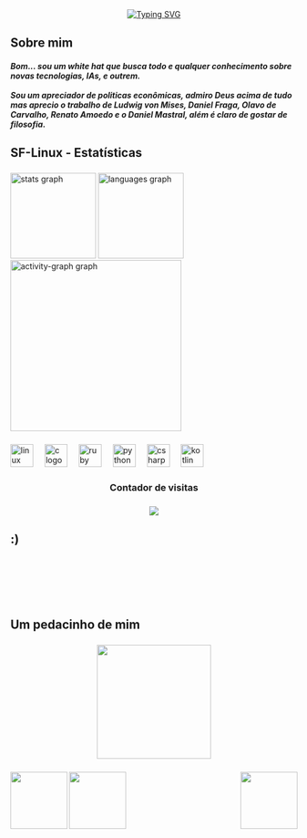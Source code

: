 <div align="center">
  <a href="https://git.io/typing-svg">
    <img src="https://readme-typing-svg.demolab.com?font=Fira+Code&weight=500&size=22&pause=1000&color=C88A65&center=true&vCenter=true&random=false&width=524&lines=%E2%8A%B9+Bem+vindo+ao+meu+perfil!+%CB%99%E1%B5%95%CB%99+%E2%8A%B9+" alt="Typing SVG">
  </a>
</div>

<h2 align="left">Sobre mim</h2>
<h5 align="left">Bom... sou um white hat que busca todo e qualquer conhecimento sobre novas tecnologias, IAs, e outrem.<br><br>Sou um apreciador de politicas econômicas, admiro Deus acima de tudo mas aprecio o trabalho de Ludwig von Mises, Daniel Fraga, Olavo de Carvalho, Renato Amoedo e o Daniel Mastral, além é claro de gostar de filosofia.</h5>

###

<h2 align="left">SF-Linux - Estatísticas</h2>

###

<div align="left">
  <img src="https://github-readme-stats.vercel.app/api?username=SF-Linux&hide_title=false&hide_rank=false&show_icons=true&include_all_commits=true&count_private=true&disable_animations=false&theme=moltack&locale=pt-br&hide_border=true&order=1&custom_title=SF-Linux" height="150" alt="stats graph"  />
  <img src="https://github-readme-stats.vercel.app/api/top-langs?username=SF-Linux&locale=pt-br&hide_title=false&layout=compact&card_width=320&langs_count=5&theme=moltack&hide_border=true&order=2" height="150" alt="languages graph"  />
  <img src="https://github-readme-activity-graph.vercel.app/graph?username=SF-Linux&radius=16&theme=gruvbox&area=true&order=5&custom_title=SF-Linux%20-%20Contribui%C3%A7%C3%B5es&hide_border=true&hide_title=false" height="300" alt="activity-graph graph"  />
</div>

###

<div align="left">
  <img src="https://img.shields.io/badge/Linux-FCC624?logo=linux&logoColor=black&style=for-the-badge" height="40" alt="linux logo"  />
  <img width="12" />
  <img src="https://cdn.jsdelivr.net/gh/devicons/devicon/icons/c/c-original.svg" height="40" alt="c logo"  />
  <img width="12" />
  <img src="https://cdn.jsdelivr.net/gh/devicons/devicon/icons/ruby/ruby-original.svg" height="40" alt="ruby logo"  />
  <img width="12" />
  <img src="https://cdn.jsdelivr.net/gh/devicons/devicon/icons/python/python-original.svg" height="40" alt="python logo"  />
  <img width="12" />
  <img src="https://cdn.jsdelivr.net/gh/devicons/devicon/icons/csharp/csharp-original.svg" height="40" alt="csharp logo"  />
  <img width="12" />
  <img src="https://cdn.jsdelivr.net/gh/devicons/devicon/icons/kotlin/kotlin-original.svg" height="40" alt="kotlin logo"  />
</div>

###

<h3 align="center">Contador de visitas</h3>

###

<div align="center">
  <img src="https://profile-counter.glitch.me/SF-Linux/count.svg?"  />
</div>

###

<h2 align="left">:)<br><br><br><br><br><br>Um pedacinho de mim</h2>

###

<div align="center">
  <img height="200" src="https://www.startpage.com/av/proxy-image?piurl=https%3A%2F%2Fi.ytimg.com%2Fvi%2FKW83u1pPjIU%2Fmaxresdefault.jpg&sp=1739742859Tfdd0c82ed1f506b2473a35d6eca180f763d95b69ebf9a575679a49a6aa4bf0a5"  />
</div>

###

<img align="left" height="100" src="https://www.startpage.com/av/proxy-image?piurl=http%3A%2F%2Fpa1.aminoapps.com%2F7090%2F70a94f639d40f4fa7ed3a4d300336c1e19eb1c48r1-339-353_00.gif&sp=1739743431T78e0c184cc4bec0da2a01c608d84cdf8b449e1041a500af7811ca509b5275d9c"  />

###

<img align="left" height="100" src="https://www.startpage.com/av/proxy-image?piurl=https%3A%2F%2Fcdn.pixabay.com%2Fphoto%2F2016%2F10%2F25%2F18%2F20%2Fjesus-1769631_960_720.png&sp=1739743606T49b424f2816ec82e1a65f680f40fbd5c404bea85e856cc57e5fdbc9a028427b1"  />

###

<img align="right" height="100" src="https://www.startpage.com/av/proxy-image?piurl=https%3A%2F%2Fmedia4.giphy.com%2Fmedia%2FEIOKH2p0wqgl9KW5fg%2Fgiphy.gif&sp=1739743135T48034b0f13582466ce4250e9d42c698dcc220b4eb857a35c0b4f7f8653177709"  />

###

